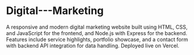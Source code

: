 # Digital---Marketing
A responsive and modern digital marketing website built using HTML, CSS, and JavaScript for the frontend, and Node.js with Express for the backend. Features include service highlights, portfolio showcase, and a contact form with backend API integration for data handling. Deployed live on Vercel.

